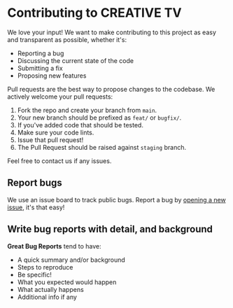 # Contributing to CREATIVE TV

We love your input! We want to make contributing to this project as easy and transparent as possible, whether it's:

- Reporting a bug
- Discussing the current state of the code
- Submitting a fix
- Proposing new features

Pull requests are the best way to propose changes to the codebase. We actively welcome your pull requests:

1. Fork the repo and create your branch from `main`.
2. Your new branch should be prefixed as `feat/` or `bugfix/`.
3. If you've added code that should be tested.
4. Make sure your code lints.
5. Issue that pull request!
6. The Pull Request should be raised against `staging` branch.

Feel free to contact us if any issues.

## Report bugs

We use an issue board to track public bugs. Report a bug by [opening a new issue](https://feedback.creativeplatform.xyz/crtv), it's that easy!

## Write bug reports with detail, and background

**Great Bug Reports** tend to have:

- A quick summary and/or background
- Steps to reproduce
- Be specific!
- What you expected would happen
- What actually happens
- Additional info if any
